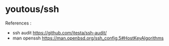 # youtous/ssh

References :
- ssh audit https://github.com/jtesta/ssh-audit/
- man openssh https://man.openbsd.org/ssh_config.5#HostKeyAlgorithms
